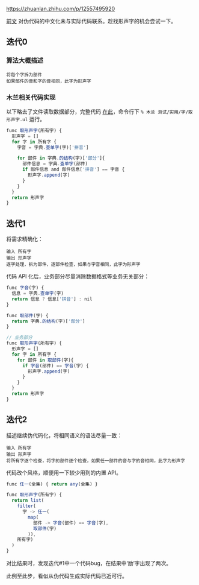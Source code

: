 https://zhuanlan.zhihu.com/p/12557495920

[前文](https://zhuanlan.zhihu.com/p/803686632) 对伪代码的中文化未与实际代码联系。趁找形声字的机会尝试一下。

## 迭代0

### 算法大概描述

```
将每个字拆为部件
如果部件的音和字的音相同，此字为形声字
```

### 木兰相关代码实现

以下略去了文件读取数据部分，完整代码 [在此](https://gitee.com/MulanRevive/mulan-rework/blob/master/%E6%B5%8B%E8%AF%95/%E5%AE%9E%E7%94%A8/%E5%AD%97/%E5%8F%96%E5%BD%A2%E5%A3%B0%E5%AD%97.ul)，命令行下 `% 木兰 测试/实用/字/取形声字.ul` 运行。

```javascript
func 取形声字(所有字) {
  形声字 = []
  for 字 in 所有字 {
    字音 = 字典.查单字(字)['拼音']

    for 部件 in 字典.的结构(字)['部分']{
      部件信息 = 字典.查单字(部件)
      if 部件信息 and 部件信息['拼音'] == 字音 {
        形声字.append(字)
      }
    }
  }
  return 形声字
}
```

## 迭代1

将需求精确化：

```伪代码
输入 所有字
输出 形声字
逐字处理，拆为部件，逐部件检查，如果与字音相同，此字为形声字
```

代码 API 化后，业务部分尽量消除数据格式等业务无关部分：

```javascript
func 字音(字) {
  信息 = 字典.查单字(字)
  return 信息 ? 信息['拼音'] : nil
}

func 取部件(字) {
  return 字典.的结构(字)['部分']
}

// 业务部分
func 取形声字(所有字) {
  形声字 = []
  for 字 in 所有字 {
    for 部件 in 取部件(字){
      if 字音(部件) == 字音(字) {
        形声字.append(字)
      }
    }
  }
  return 形声字
}
```

## 迭代2

描述继续伪代码化，将相同语义的语法尽量一致：

```伪代码
输入 所有字
输出 形声字
将所有字逐个检查，将字的部件逐个检查，如果任一部件的音与字的音相同，此字为形声字
```

代码改个风格，顺便用一下较少用到的内置 API。

```javascript
func 任一(全集) { return any(全集) }

func 取形声字(所有字) {
  return list(
    filter(
      字 -> 任一(
        map(
          部件 -> 字音(部件) == 字音(字),
          取部件(字)
        )),
    所有字)
  )
}
```

对比结果时，发现迭代#1中一个代码bug，在结果中‘励’字出现了两次。

此例至此步，看似从伪代码生成实际代码已近可行。